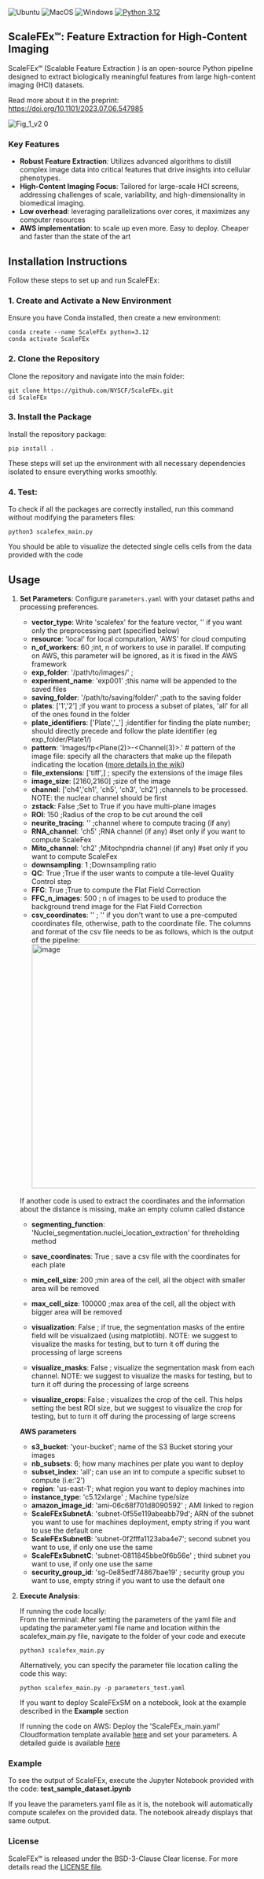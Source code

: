![Ubuntu](https://github.com/NYSCF/ScaleFEx/actions/workflows/ubuntu-latest.yml/badge.svg)
![MacOS](https://github.com/NYSCF/ScaleFEx/actions/workflows/macos-latest.yml/badge.svg)
![Windows](https://github.com/NYSCF/ScaleFEx/actions/workflows/windows-latest.yml/badge.svg)
[![Python 3.12](https://img.shields.io/badge/python-3.10%2C3.11%2C3.12-lightgrey)](https://www.python.org/downloads/release/python-312/)


## ScaleFEx℠: Feature Extraction for High-Content Imaging

ScaleFEx℠ (Scalable Feature Extraction ) is an open-source Python pipeline designed to extract biologically meaningful features from large high-content imaging (HCI) datasets. 

Read more about it in the preprint: https://doi.org/10.1101/2023.07.06.547985 

![Fig_1_v2 0](https://github.com/user-attachments/assets/9f4af03f-929a-494e-bac5-6610baf8d7e4)

### Key Features
- **Robust Feature Extraction**: Utilizes advanced algorithms to distill complex image data into critical features that drive insights into cellular phenotypes.
- **High-Content Imaging Focus**: Tailored for large-scale HCI screens, addressing challenges of scale, variability, and high-dimensionality in biomedical imaging.
- **Low overhead**: leveraging parallelizations over cores, it maximizes any computer resources
- **AWS implementation**: to scale up even more. Easy to deploy. Cheaper and faster than the state of the art

## Installation Instructions

Follow these steps to set up and run ScaleFEx:

### 1. Create and Activate a New Environment
Ensure you have Conda installed, then create a new environment:

```
conda create --name ScaleFEx python=3.12
conda activate ScaleFEx
```
### 2. Clone the Repository
Clone the repository and navigate into the main folder:
```
git clone https://github.com/NYSCF/ScaleFEx.git
cd ScaleFEx
```
### 3. Install the Package
Install the repository package:
```
pip install .
```
These steps will set up the environment with all necessary dependencies isolated to ensure everything works smoothly.

### 4. Test:
To check if all the packages are correctly installed, run this command without modifying the parameters files:
 ```
python3 scalefex_main.py
```
You should be able to visualize the detected single cells cells from the data provided with the code

## Usage

1. **Set Parameters**: Configure `parameters.yaml` with your dataset paths and processing preferences.
    - **vector_type**: Write 'scalefex' for the feature vector, '' if you want only the preprocessing part (specified below)
    - **resource**: 'local' for local computation, 'AWS' for cloud computing
    - **n_of_workers**: 60 ;int, n of workers to use in parallel. If computing on AWS, this parameter will be ignored, as it is fixed in the AWS framework
    - **exp_folder**: '/path/to/images/' ;
    - **experiment_name**: 'exp001' ;this name will be appended to the saved files
    - **saving_folder**: '/path/to/saving/folder/' ;path to the saving folder
    - **plates**: ['1','2'] ;if you want to process a subset of plates, 'all' for all of the ones found in the folder
    - **plate_identifiers**: ['Plate','_'] ;identifier for finding the plate number; should directly precede and follow the plate identifier (eg exp_folder/Plate1/)
    - **pattern**: 'Images/<Well>f<Site>p<Plane(2)>-<Channel(3)>.<ext>' # pattern of the image file: specify all the characters that make up the filepath indicating the location ([more details in the wiki](https://github.com/NYSCF/ScaleFEx/wiki/Querying-Data)) 
    - **file_extensions**: ['tiff',] ; specify the extensions of the image files 
    - **image_size**: [2160,2160] ;size of the image
    - **channel**: ['ch4','ch1', 'ch5',  'ch3', 'ch2'] ;channels to be processed. NOTE: the nuclear channel should be first
    - **zstack**: False ;Set to True if you have multi-plane images
    - **ROI**: 150 ;Radius of the crop to be cut around the cell
    - **neurite_tracing**: '' ;channel where to compute tracing (if any) 
    - **RNA_channel**: 'ch5' ;RNA channel (if any) #set only if you want to compute ScaleFex
    - **Mito_channel**: 'ch2' ;Mitochpndria channel (if any) #set only if you want to compute ScaleFex
    - **downsampling**: 1 ;Downsampling ratio
    - **QC**: True ;True if the user wants to compute a tile-level Quality Control step
    - **FFC**: True ;True to compute the Flat Field Correction
    - **FFC_n_images**: 500 ; n of images to be used to produce the background trend image for the Flat Field Correction
    - **csv_coordinates**: '' ; '' if you don't want to use a pre-computed coordinates file, otherwise, path to the coordinate file. The columns and format of the csv file needs to be as follows, which is the output of the pipeline: <img width="496" alt="image" src="https://github.com/NYSCF/NYSCF_HCI_image_processing/assets/23292813/e25a6268-60e6-4297-9532-a20d4c373e21">
    
    If another code is used to extract the coordinates and the information about the distance is missing, make an empty column called distance
    - **segmenting_function**: 'Nuclei_segmentation.nuclei_location_extraction' for threholding method
    - **save_coordinates**: True ; save a csv file with the coordinates for each plate
    - **min_cell_size**: 200 ;min area of the cell, all the object with smaller area will be removed
    - **max_cell_size**: 100000 ;max area of the cell, all the object with bigger area will be removed
    - **visualization**: False ; if true, the segmentation masks of the entire field will be visualizaed (using matplotlib). NOTE: we suggest to visualize the masks for testing, but to turn it off during the processing of large screens

    - **visualize_masks**: False ; visualize the segmentation mask from each channel. NOTE: we suggest to visualize the masks for testing, but to turn it off during the processing of large screens
    - **visualize_crops**: False ; visualizes the crop of the cell. This helps setting the best ROI size, but we suggest to visualize the crop for testing, but to turn it off during the processing of large screens
    
   **AWS parameters**  
   - **s3_bucket**: 'your-bucket'; name of the S3 Bucket storing your images
   - **nb_subsets**: 6; how many machines per plate you want to deploy
   - **subset_index**: 'all'; can use an int to compute a specific subset to compute (i.e:'2')
   - **region**: 'us-east-1'; what region you want to deploy machines into
   - **instance_type**: 'c5.12xlarge' ; Machine type/size
   - **amazon_image_id**: 'ami-06c68f701d8090592' ; AMI linked to region
   - **ScaleFExSubnetA**: 'subnet-0f55e119abeabb79d'; ARN of the subnet you want to use for machines deployment, empty string if you want to use the default one
   - **ScaleFExSubnetB**: 'subnet-0f2fffa1123aba4e7'; second subnet you want to use, if only one use the same
   - **ScaleFExSubnetC**: 'subnet-0811845bbe0f6b56e' ; third subnet you want to use, if only one use the same
   - **security_group_id**: 'sg-0e85edf74867bae19' ; security group you want to use, empty string if you want to use the default one
  
  
      
3. **Execute Analysis**:
    
   If running the code locally:  
   From the terminal:
   After setting the parameters of the yaml file and updating the parameter.yaml file name and location within the scalefex_main.py file, navigate to the folder of your code and execute
   ```
   python3 scalefex_main.py
   ```

   Alternatively, you can specify the parameter file location calling the code this way:
   ```
   python scalefex_main.py -p parameters_test.yaml
   ```
   If you want to deploy ScaleFExSM on a notebook, look at the example described in the **Example** section

   
   If running the code on AWS:
   Deploy the 'ScaleFEx_main.yaml' Cloudformation template available [here](https://github.com/NYSCF/ScaleFEx/blob/main/Templates/ScaleFEx_main.yaml) and set your parameters.
   A detailed guide is available [here](https://github.com/NYSCF/ScaleFEx/wiki/ScaleFEx_on_AWS)

   
### Example

To see the output of ScaleFEx, execute the Jupyter Notebook provided with the code: **test_sample_dataset.ipynb**

If you leave the parameters.yaml file as it is, the notebook will automatically compute scalefex on the provided data. The notebook already displays that same output.



### License

ScaleFEx℠ is released under the BSD-3-Clause Clear license. For more details read the [LICENSE file](https://github.com/NYSCF/ScaleFEx/blob/main/LICENSE.md).

